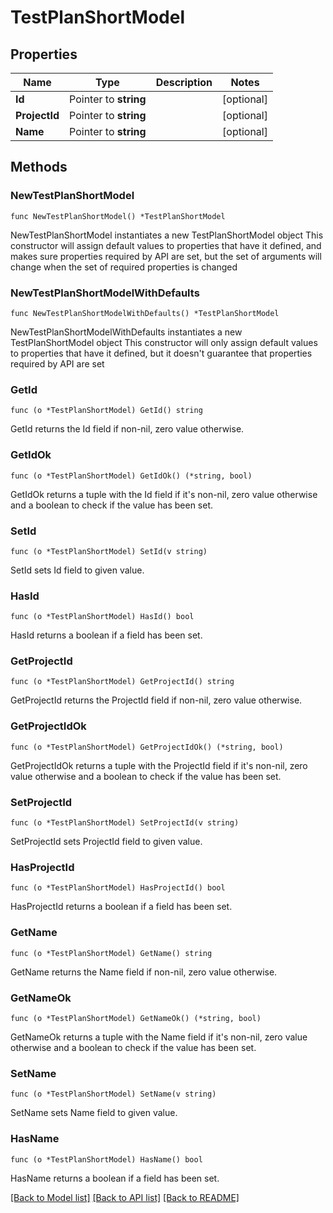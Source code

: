 # TestPlanShortModel

## Properties

Name | Type | Description | Notes
------------ | ------------- | ------------- | -------------
**Id** | Pointer to **string** |  | [optional] 
**ProjectId** | Pointer to **string** |  | [optional] 
**Name** | Pointer to **string** |  | [optional] 

## Methods

### NewTestPlanShortModel

`func NewTestPlanShortModel() *TestPlanShortModel`

NewTestPlanShortModel instantiates a new TestPlanShortModel object
This constructor will assign default values to properties that have it defined,
and makes sure properties required by API are set, but the set of arguments
will change when the set of required properties is changed

### NewTestPlanShortModelWithDefaults

`func NewTestPlanShortModelWithDefaults() *TestPlanShortModel`

NewTestPlanShortModelWithDefaults instantiates a new TestPlanShortModel object
This constructor will only assign default values to properties that have it defined,
but it doesn't guarantee that properties required by API are set

### GetId

`func (o *TestPlanShortModel) GetId() string`

GetId returns the Id field if non-nil, zero value otherwise.

### GetIdOk

`func (o *TestPlanShortModel) GetIdOk() (*string, bool)`

GetIdOk returns a tuple with the Id field if it's non-nil, zero value otherwise
and a boolean to check if the value has been set.

### SetId

`func (o *TestPlanShortModel) SetId(v string)`

SetId sets Id field to given value.

### HasId

`func (o *TestPlanShortModel) HasId() bool`

HasId returns a boolean if a field has been set.

### GetProjectId

`func (o *TestPlanShortModel) GetProjectId() string`

GetProjectId returns the ProjectId field if non-nil, zero value otherwise.

### GetProjectIdOk

`func (o *TestPlanShortModel) GetProjectIdOk() (*string, bool)`

GetProjectIdOk returns a tuple with the ProjectId field if it's non-nil, zero value otherwise
and a boolean to check if the value has been set.

### SetProjectId

`func (o *TestPlanShortModel) SetProjectId(v string)`

SetProjectId sets ProjectId field to given value.

### HasProjectId

`func (o *TestPlanShortModel) HasProjectId() bool`

HasProjectId returns a boolean if a field has been set.

### GetName

`func (o *TestPlanShortModel) GetName() string`

GetName returns the Name field if non-nil, zero value otherwise.

### GetNameOk

`func (o *TestPlanShortModel) GetNameOk() (*string, bool)`

GetNameOk returns a tuple with the Name field if it's non-nil, zero value otherwise
and a boolean to check if the value has been set.

### SetName

`func (o *TestPlanShortModel) SetName(v string)`

SetName sets Name field to given value.

### HasName

`func (o *TestPlanShortModel) HasName() bool`

HasName returns a boolean if a field has been set.


[[Back to Model list]](../README.md#documentation-for-models) [[Back to API list]](../README.md#documentation-for-api-endpoints) [[Back to README]](../README.md)


